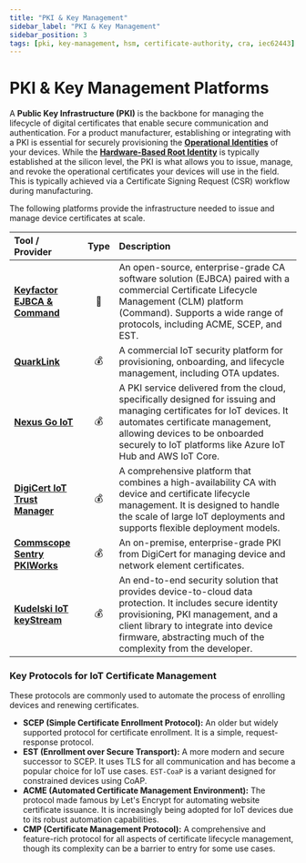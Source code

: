 ```yaml
---
title: "PKI & Key Management"
sidebar_label: "PKI & Key Management"
sidebar_position: 3
tags: [pki, key-management, hsm, certificate-authority, cra, iec62443]
---
```


# PKI & Key Management Platforms

A **Public Key Infrastructure (PKI)** is the backbone for managing the lifecycle of digital certificates that enable secure communication and authentication. For a product manufacturer, establishing or integrating with a PKI is essential for securely provisioning the **[Operational Identities](../implementation/build-phase/unique-device-identity.md)** of your devices. While the **[Hardware-Based Root Identity](../implementation/build-phase/unique-device-identity.md)** is typically established at the silicon level, the PKI is what allows you to issue, manage, and revoke the operational certificates your devices will use in the field. This is typically achieved via a Certificate Signing Request (CSR) workflow during manufacturing.

The following platforms provide the infrastructure needed to issue and manage device certificates at scale.

| Tool / Provider | Type | Description |
| :--- | :--: | :--- |
| [**Keyfactor EJBCA & Command**](https://www.keyfactor.com/products/ejbca-enterprise/) | 🐙 | An open-source, enterprise-grade CA software solution (EJBCA) paired with a commercial Certificate Lifecycle Management (CLM) platform (Command). Supports a wide range of protocols, including ACME, SCEP, and EST. |
| [**QuarkLink**](https://www.cryptoquantique.com/products/quarklink/) | 💰 | A commercial IoT security platform for provisioning, onboarding, and lifecycle management, including OTA updates. |
| [**Nexus Go IoT**](https://www.nexusgroup.com/solutions/online-services/iot/) | 💰 | A PKI service delivered from the cloud, specifically designed for issuing and managing certificates for IoT devices. It automates certificate management, allowing devices to be onboarded securely to IoT platforms like Azure IoT Hub and AWS IoT Core. |
| [**DigiCert IoT Trust Manager**](https://www.digicert.com/iot-trust-manager) | 💰 | A comprehensive platform that combines a high-availability CA with device and certificate lifecycle management. It is designed to handle the scale of large IoT deployments and supports flexible deployment models. |
| [**Commscope Sentry PKIWorks**](https://www.commscopesentry.com/solutions/pkiworks-solutions) | 💰 | An on-premise, enterprise-grade PKI from DigiCert for managing device and network element certificates. |
| [**Kudelski IoT keyStream**](https://www.kudelski-iot.com/services-and-systems/keystream-iot-security-system) | 💰 | An end-to-end security solution that provides device-to-cloud data protection. It includes secure identity provisioning, PKI management, and a client library to integrate into device firmware, abstracting much of the complexity from the developer. |

### Key Protocols for IoT Certificate Management
These protocols are commonly used to automate the process of enrolling devices and renewing certificates.

-   **SCEP (Simple Certificate Enrollment Protocol):** An older but widely supported protocol for certificate enrollment. It is a simple, request-response protocol.
-   **EST (Enrollment over Secure Transport):** A more modern and secure successor to SCEP. It uses TLS for all communication and has become a popular choice for IoT use cases. `EST-CoaP` is a variant designed for constrained devices using CoAP.
-   **ACME (Automated Certificate Management Environment):** The protocol made famous by Let's Encrypt for automating website certificate issuance. It is increasingly being adopted for IoT devices due to its robust automation capabilities.
-   **CMP (Certificate Management Protocol):** A comprehensive and feature-rich protocol for all aspects of certificate lifecycle management, though its complexity can be a barrier to entry for some use cases.

<!-- Citations --> 